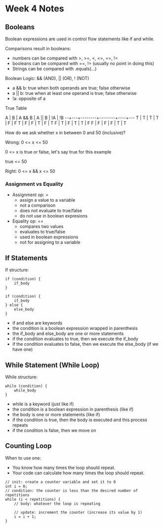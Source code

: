 # Week 4 Notes

## Booleans

Boolean expressions are used in control flow statements like if and while.

Comparisons result in booleans:

- numbers can be compared with >, >=, <, <=, ==, !=
- booleans can be compared with ==, != (usually no point in doing this)
- Strings can be compared with .equals(...)

Boolean Logic: && (AND), || (OR),  ! (NOT)

- a && b: true when both operands are true; false otherwise
- a || b: true when at least one operand is true; false otherwise
- !a: opposite of a

True Table

A | B | A && B | A || B | !A | !B
--+---+--------+--------+----+---
T | T | T      | T      | F  | F
T | F | F      | T      | F  | T
F | T | F      | T      | T  | F
F | F | F      | F      | T  | T

How do we ask whether x in between 0 and 50 (inclusive)?

Wrong: 0 <= x <= 50

0 <= x is true or false, let's say true for this example

true <= 50

Right: 0 <= x && x <= 50

### Assignment vs Equality

- Assignment op: =
	- assign a value to a variable
	- not a comparison
	- does not evaluate to true/false
	- do not use in boolean expresions
- Equality op: ==
	- compares two values
	- evaluates to true/false
	- used in boolean expressions
	- not for assigning to a variable

## If Statements

If structure:

```
if (condition) {
	if_body
}

if (condition) {
	if_body
} else {
	else_body
}
```

- if and else are keywords
- the condition is a boolean expression wrapped in parenthesis
- the if_body and else_body are one or more statements
- if the condition evaluates to true, then we execute the if_body
- if the condition evaluates to false, then we execute the else_body (if we have one)

## While Statement (While Loop)

While structure:

```
while (condition) {
	while_body
}
```

- while is a keyword (just like if)
- the condition is a boolean expression in parenthesis (like if)
- the body is one or more statements (like if)
- if the condition is true, then the body is executed and this process repeats
- if the condition is false, then we move on

## Counting Loop

When to use one:

- You know how many times the loop should repeat.
- Your code can calculate how many times the loop should repeat.

```
// init: create a counter variable and set it to 0
int i = 0;
// condition: the counter is less than the desired number of repetitions
while (i < repetitions) {
	// body: whatever the loop is repeating
	
	// update: increment the counter (increase its value by 1)
	i = i + 1;
}
```
